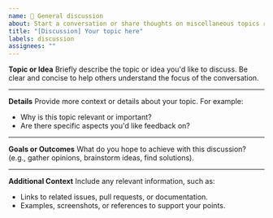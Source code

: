 ```yaml
---
name: 💬 General discussion
about: Start a conversation or share thoughts on miscellaneous topics related to the project.
title: "[Discussion] Your topic here"
labels: discussion
assignees: ""
---
```


**Topic or Idea**
Briefly describe the topic or idea you'd like to discuss. Be clear and concise to help others understand the focus of the conversation.

---

**Details**
Provide more context or details about your topic. For example:

- Why is this topic relevant or important?
- Are there specific aspects you'd like feedback on?

---

**Goals or Outcomes**
What do you hope to achieve with this discussion? (e.g., gather opinions, brainstorm ideas, find solutions).

---

**Additional Context**
Include any relevant information, such as:

- Links to related issues, pull requests, or documentation.
- Examples, screenshots, or references to support your points.
